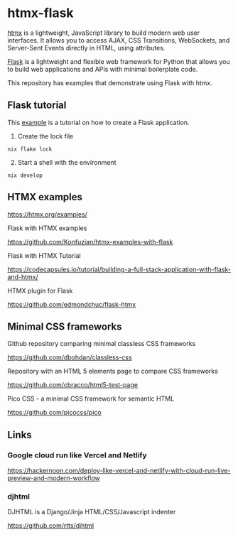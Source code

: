 # htmx-flask

[htmx][100] is a lightweight, JavaScript library to build modern web user
interfaces. It allows you to access AJAX, CSS Transitions, WebSockets, and
Server-Sent Events directly in HTML, using attributes.

[Flask][110] is a lightweight and flexible web framework for Python that allows you to build web applications and APIs with minimal boilerplate code.

This repository has examples that demonstrate using Flask with htmx.

[100]: https://github.com/bigskysoftware/htmx

[110]: https://github.com/pallets/flask

## Flask tutorial

This [example][200] is a tutorial on how to create a Flask application.

[200]: https://flask.palletsprojects.com/en/3.0.x/tutorial/

1. Create the lock file

```
nix flake lock
```

2. Start a shell with the environment

```
nix develop
```

## HTMX examples

https://htmx.org/examples/

Flask with HTMX examples

https://github.com/Konfuzian/htmx-examples-with-flask

Flask with HTMX Tutorial

https://codecapsules.io/tutorial/building-a-full-stack-application-with-flask-and-htmx/

HTMX plugin for Flask

https://github.com/edmondchuc/flask-htmx

## Minimal CSS frameworks

Github repository comparing minimal classless CSS frameworks

https://github.com/dbohdan/classless-css

Repository with an HTML 5 elements page to compare CSS frameworks

https://github.com/cbracco/html5-test-page

Pico CSS - a minimal CSS framework for semantic HTML

https://github.com/picocss/pico

## Links

### Google cloud run like Vercel and Netlify

https://hackernoon.com/deploy-like-vercel-and-netlify-with-cloud-run-live-preview-and-modern-workflow

### djhtml

DJHTML is a Django/Jinja HTML/CSS/Javascript indenter

https://github.com/rtts/djhtml

